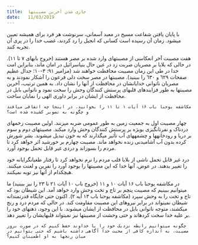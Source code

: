 ```yaml
---
title:  جاری شدن آخرین مصیبتها
date:   11/03/2019
---
```


با پایان یافتن شفاعت مسیح در معبد آسمانی، سرنوشت هر فرد برای همیشه تعیین میشود. زمان آن رسیده است کسانی که انجیل را رد کردند، غضب خدا را در پری آن تجربه کنند.

هفت مصیبت آخر انعکاسی از مصیبتهای وارد شده بر مصر هستند (خروج بابهای ۷ تا ۱۱). در حالی  که بلایا بر  مصریان ضربت زد در عین حال بنیاسرائیل در امان ماند، بنابراین امت خدا در طی این زمان مصیبت محافظت خواهند شد (مزامیر ۹١: ۳-١۰؛ جدال عظیم صفحات ٦٢۹ و ٦۳٠ را ببینید). مصیبتها در مصر سخت دلی فرعون را آشکار نمودند و به مصریان ناتوانی خدایانشان در محافظت از آنها را نشان داد. به همین ترتیب، آخرین مصیبتها به طور فزایندهای قلبهای پرستش کنندگان وحش را سخت نمود و ناتوانی بابل در محافظت از ایشان در برابر داوری الهی را نمایان ساخت.

`مکاشفه یوحنا باب ۱۶ آیات ۱ تا ۱۱ را بخوانید. در اینجا چه اتفاقی میافتد و چگونه به تصویر کشیده شده است؟`

چهار مصیبت اول به جمعیت زمین به طور عمومی ضربه میزنند. اولین مصیبت زخمهای دردناک و نفرتانگیزی بویژه بر پرستش کنندگان وحش وارد میکند. مصیبتهای دوم و سوم بر دریا و رودخانهها و چشمههای آب تأثیر میگذارند که به خون تبدیل میشوند. بشر شورش کرده بدون آب آشامیدنی زنده نخواهد ماند. مصیبت چهارم بر خورشید اثر خواهد کرد تا مردم را بسوزاند و دردی غیر قابل تحمل بوجود آورد.

درد غیر قابل تحمل ناشی از بلایا قلب مردم را نرم نخواهد کرد تا رفتار طغیانگرایانه خود را تغییر بدهند. در عوض، آنها خدا که این مصیبتها را بوجود آورد را نفرین و لعنت میکنند. هیچکدام از آنها نیز توبه نمیکنند.

در مکاشفه یوحنا باب ۱۶ آیات ۱۰ و ۱۱ (خروج باب ۱۰ آیات ۲۱ تا ۲۳ را نیز ببینید) ما میتوانیم ببینیم که مصیبت پنچم بر تاج و تخت وحش وارد خواهد آمد. این شیطان بود که تاج و تخت را به وحش سپرد (مکاشفه یوحنا باب ۱۳ آیه ۲). اکنون حتی جایگاه قدرتمندانه شیطان نمیتواند در برابر نیروهای این مصیبت مقاومت کند. در حالی که مردم درد و رنج میکشند، متوجه ناتوانی بابل در محافظت از ایشان میشوند. با این وجود، ذهنهای خود را بر علیه خدا سخت کردهاند و حتی وحشت از مصیبتها نیز نمیتواند قلبهایشان را تغییر دهد.

`چگونه میتوانیم رابطه نزدیک خود را با خداوند حفظ کنیم که در صورت بروز مصیبت، به اندازه کافی از محبت خدا آگاهی داشته باشیم که حتی بتوانیم در میان رنجها به او اطمینان کنیم؟`